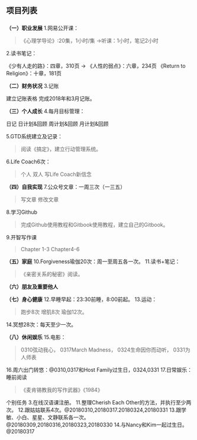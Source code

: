 ## 项目列表

###
**（一）职业发展**
1.网易公开课：
>《心理学导论》:20集，1小时/集  →听课：1小时，笔记2小时

2.读书笔记：
>
《少有人走的路》：四章，310页  →
《人性的弱点》：六章，234页
《Return to Religion》：十章，181页

**（二）财务状况**
3.记账
>
建立记账表格
完成2018年和3月记账。

**（三）个人成长**
4.每月目标管理：
>
日记
日计划&回顾
周计划&回顾
月计划&回顾

5.GTD系统建立及记录：
>阅读《搞定》，建立行动管理系统。

6.Life Coach6次：
>个人
双人
写Life Coach新信念

**（四）自我实现**
7.公众号文章：一周三次（一三五）
>写文章
修改文章

8.学习Github
>完成Github使用教程和Gitbook使用教程，建立自己的Gitbook。

9.开智写作课
>Chapter 1-3
Chapter4-6

**（五）家庭**
10.Forgiveness瑜伽20次：周一至周五各一次。
11.读书+笔记：
>《亲密关系的秘密》阅读。

**（六）朋友及重要他人**

**（七）身心健康**
12.早睡早起：23:30前睡，8:00前起。
13.运动：
>跑步8次
增肌8次
瑜伽12次。

14.冥想28次：每天至少一次。

**（八）休闲娱乐**
15.电影：
>0310弦动我心，
0317March Madness，
0324生命因你而动听，
0331为人师表

16.周六出门转悠：@0310,0317和Host Family过生日，0324,0331
17.日常娱乐：睡前阅读
>  《麦肯锡教我的写作武器》《1984》

个别任务
3.在线汉语课注册。
11.整理Cherish Each Other的方法，并执行至少两次。
12.跟姑姑联系4次。@20180310,20180317.20180324,20180331
13.跟学敏、小白、星星、文静联系各一次。@20180309,20180316,20180323,20180330
14.与Nancy和Kim一起过生日。@20180317
